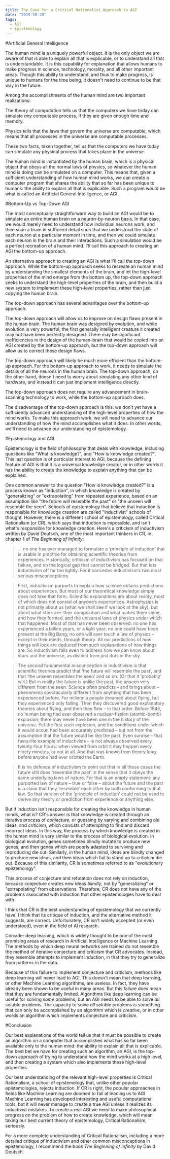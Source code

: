 ```yaml
---
title: The Case for a Critical Rationalist Approach to AGI
date: "2019-10-28"
tags:
  - AGI
  - Epistemology
---
```


#Artificial General Intelligence

The human mind is a uniquely powerful object. It is the only object we are aware of that is able to explain all that is explicable, or to understand all that is understandable. It is this capability for explanation that allows humans to make progress in science, technology, morality, and all other important areas. Though this ability to understand, and thus to make progress, is unique to humans for the time being, it doesn't need to continue to be that way in the future.

Among the accomplishments of the human mind are two important realizations:

The theory of computation tells us that the computers we have today can simulate *any* computable process, if they are given enough time and memory.

Physics tells that the laws that govern the universe are computable, which means that all processes in the universe are computable processes.

These two facts, taken together, tell us that the computers we have today can simulate any physical process that takes place in the universe.

The human mind is instantiated by the human brain, which is a physical object that obeys all the normal laws of physics, so whatever the human mind is doing can be simulated on a computer. This means that, given a sufficient understanding of how human mind works, we can create a computer program that shares the ability that so far has been unique to humans: the ability to explain all that is explicable. Such a program would be what is called an Artificial General Intelligence, or AGI.

#Bottom-Up vs Top-Down AGI

The most conceptually straightforward way to build an AGI would be to simulate an entire human brain on a neuron-by-neuron basis. In that case, we would merely need to understand how individual neurons work, and then scan a brain in sufficient detail such that we understood the state of each neuron at a particular moment in time, and then we could simulate each neuron in the brain and their interactions. Such a simulation would be a perfect recreation of a human mind. I'll call this approach to creating an AGI the bottom-up approach.

An alternative approach to creating an AGI is what I'll call the top-down approach. While the bottom-up approach seeks to recreate an human mind by understanding the smallest elements of the brain, and let the high-level properties of the mind emerge from the bottom up, the top-down approach seeks to understand the high-level properties of the brain, and then build a new system to implement these high-level properties, rather than just copying the human brain.

The top-down approach has several advantages over the bottom-up approach:

The top-down approach will allow us to improve on design flaws present in the human brain. The human brain was designed by evolution, and while evolution is very powerful, the first generally intelligent creature it created may not have been perfectly designed. There may be significant inefficiencies in the design of the human-brain that would be copied into an AGI created by the bottom-up approach, but the top-down approach will allow us to correct these design flaws.

The top-down approach will likely be much more efficient than the bottom-up approach. For the bottom-up approach to work, it needs to simulate the details of all the neurons in the human brain. The top-down approach, on the other hand, doesn't need to worry about simulating any other kind of hardware, and instead it can just implement intelligence directly.

The top-down approach does not require any advancement in brain-scanning technology to work, while the bottom-up approach does.

The disadvantage of the top-down approach is this: we don't yet have a sufficiently advanced understanding of the high-level properties of how the mind works. To make this approach work, we will need to advance our understanding of how the mind accomplishes what it does. In other words, we'll need to advance our understanding of epistemology.

#Epistemology and AGI

Epistemology is the field of philosophy that deals with knowledge, including questions like "What is knowledge?", and "How is knowledge created?". This last question is of particular interest to AGI, because the defining feature of AGI is that it is a universal knowledge creator, or in other words it has the ability to create the knowledge to explain anything that can be explained.

One common answer to the question "How is knowledge created?" is a process known as "induction", in which knowledge is created by "generalizing" or "extrapolating" from repeated experience, based on an assumption like "the future will resemble the past" or "the unseen will resemble the seen". Schools of epistemology that believe that induction is responsible for knowledge creation are called "inductivist" schools of thought. However, there is a different school of epistemology, called Critical Rationalism (or CR), which says that induction is impossible, and isn't what's responsible for knowledge creation. Here's a criticism of inductivism written by David Deutsch, one of the most important thinkers in CR, in chapter 1 of *The Beginning of Infinity*:

> ... no one has ever managed to formulate a ‘principle of induction’ that is usable in practice for obtaining scientific theories from experiences. Historically, criticism of inductivism has focused on that failure, and on the logical gap that cannot be bridged. But that lets inductivism off far too lightly. For it concedes inductivism’s two most serious misconceptions.

> First, inductivism purports to explain how science obtains predictions about experiences. But most of our theoretical knowledge simply does not take that form. Scientific explanations are about reality, most of which does not consist of anyone’s experiences. Astrophysics is not primarily about us (what we shall see if we look at the sky), but about what stars are: their composition and what makes them shine, and how they formed, and the universal laws of physics under which that happened. Most of that has never been observed: no one has experienced a billion years, or a light year; no one could have been present at the Big Bang; no one will ever touch a law of physics – except in their minds, through theory. All our predictions of how things will look are deduced from such explanations of how things are. So inductivism fails even to address how we can know about stars and the universe, as distinct from just dots in the sky.

> The second fundamental misconception in inductivism is that scientific theories predict that ‘the future will resemble the past’, and that ‘the unseen resembles the seen’ and so on. (Or that it ‘probably’ will.) But in reality the future is unlike the past, the unseen very different from the seen. Science often predicts – and brings about – phenomena spectacularly different from anything that has been experienced before. For millennia people dreamed about flying, but they experienced only falling. Then they discovered good explanatory theories about flying, and then they flew – in that order. Before 1945, no human being had ever observed a nuclear-fission (atomic-bomb) explosion; there may never have been one in the history of the universe. Yet the first such explosion, and the conditions under which it would occur, had been accurately predicted – but not from the assumption that the future would be like the past. Even sunrise – that favourite example of inductivists – is not always observed every twenty-four hours: when viewed from orbit it may happen every ninety minutes, or not at all. And that was known from theory long before anyone had ever orbited the Earth.

> It is no defence of inductivism to point out that in all those cases the future still does ‘resemble the past’ in the sense that it obeys the same underlying laws of nature. For that is an empty statement: any purported law of nature – true or false – about the future and the past is a claim that they ‘resemble’ each other by both conforming to that law. So that version of the ‘principle of induction’ could not be used to derive any theory or prediction from experience or anything else.

But if induction isn't responsible for creating the knowledge in human minds, what is? CR's answer is that knowledge is created through an iterative process of *conjecture*, or guessing by varying and combining old ideas, and *criticism*, which consists of attempting to find and discard incorrect ideas. In this way, the process by which knowledge is created in the human mind is very similar to the process of biological evolution. In biological evolution, genes sometimes blindly mutate to produce new genes, and then genes which are poorly adapted to surviving and reproducing die out. Similarly, in the human mind, ideas are blindly changed to produce new ideas, and then ideas which fail to stand up to criticism die out. Because of this similarity, CR is sometimes referred to as "evolutionary epistemology".

This process of conjecture and refutation does not rely on induction, because conjecture creates new ideas *blindly*, not by "generalizing" or "extrapolating" from observations. Therefore, CR does not have any of the problems associated with induction that other epistemologies have to deal with.

I think that CR is the best understanding of epistemology that we currently have. I think that its critique of induction, and the alternative method it suggests, are correct. Unfortunately, CR isn't widely accepted (or even understood), even in the field of AI research.

Consider deep learning, which is widely thought to be one of the most promising areas of research in Artificial Intelligence or Machine Learning. The methods by which deep neural networks are trained do not resemble the method of iterative conjecture and criticism that CR advocates. Instead, they resemble attempts to implement induction, in that they try to generalize from patterns in the data.

Because of this failure to implement conjecture and criticism, methods like deep learning will never lead to AGI. This doesn't mean that deep learning, or other Machine Learning algorithms, are useless. In fact, they have already been shown to be useful in many areas. But this failure does mean that they are fundamentally limited. Algorithms like deep learning can be useful for solving *some* problems, but an AGI needs to be able to solve *all* soluble problems. The capacity to solve *all* soluble problems is something that can only be accomplished by an algorithm which is *creative*, or in other words an algorithm which implements conjecture and criticism.

#Conclusion

Our best explanations of the world tell us that it must be possible to create an algorithm on a computer that accomplishes what has so far been available only to the human mind: the ability to explain all that is explicable. The best bet we have for creating such an algorithm, an AGI, is the top-down approach of trying to understand how the mind works at a high level, and then creating a system which also implements these high-level properties.

Our best understanding of the relevant high-level properties is Critical Rationalism, a school of epistemology that, unlike other popular epistemologies, rejects induction. If CR is right, the popular approaches in fields like Machine Learning are doomed to fail at leading us to AGI. Machine Learning has developed interesting and useful computational tools, but it will never manage to create a true AGI unless it realizes its inductivist mistakes. To create a real AGI we need to make philosophical progress on the problem of how to create knowledge, which will mean taking our best current theory of epistemology, Critical Rationalism, seriously.

For a more complete understanding of Critical Rationalism, including a more detailed critique of inductivism and other common misconceptions in epistemology, I recommend the book *The Beginning of Infinity* by David Deutsch.
